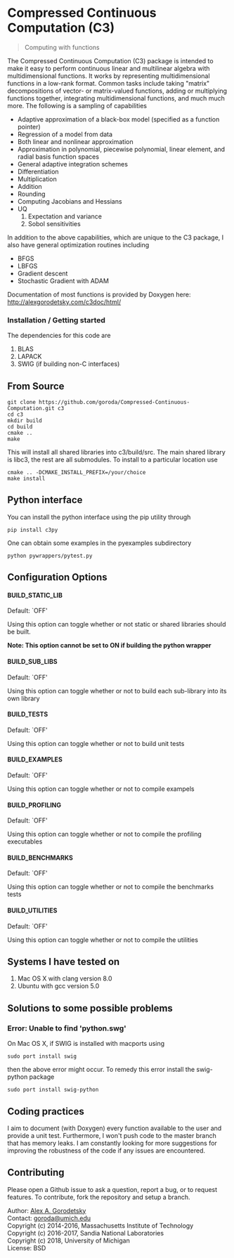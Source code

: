 # Compressed Continuous Computation (C3)
> Computing with functions

The Compressed Continuous Computation (C3) package is intended to make it easy to perform continuous linear and multilinear algebra with multidimensional functions. It works by representing multidimensional functions in a low-rank format. Common tasks include taking "matrix" decompositions of vector- or matrix-valued functions, adding or multiplying functions together, integrating multidimensional functions, and much much more. The following is a sampling of capabilities
* Adaptive approximation of a black-box model (specified as a function pointer)
* Regression of a model from data
* Both linear and nonlinear approximation 
* Approximation in polynomial, piecewise polynomial, linear element, and radial basis function spaces
* General adaptive integration schemes 
* Differentiation
* Multiplication 
* Addition
* Rounding 
* Computing Jacobians and Hessians
* UQ
  1) Expectation and variance
  2) Sobol sensitivities

In addition to the above capabilities, which are unique to the C3 package, I also have general optimization routines including
* BFGS
* LBFGS
* Gradient descent
* Stochastic Gradient with ADAM 


Documentation of most functions is provided by Doxygen here: 
http://alexgorodetsky.com/c3doc/html/

### Installation / Getting started

The dependencies for this code are
   1) BLAS
   2) LAPACK
   3) SWIG (if building non-C interfaces)

## From Source
```shell
git clone https://github.com/goroda/Compressed-Continuous-Computation.git c3
cd c3
mkdir build
cd build
cmake ..
make
```

This will install all shared libraries into c3/build/src. The main shared library is libc3, the rest are all submodules. To install to a particular location use

``` shell
cmake .. -DCMAKE_INSTALL_PREFIX=/your/choice
make install
```

## Python interface

You can install the python interface using the pip utility through

``` shell
pip install c3py
```

One can obtain some examples in the pyexamples subdirectory
``` shell
python pywrappers/pytest.py
```

## Configuration Options

#### BUILD_STATIC_LIB
Default: `OFF'

Using this option can toggle whether or not static or shared libraries should be built.

**Note: This option cannot be set to ON if building the python wrapper**

#### BUILD_SUB_LIBS
Default: `OFF'

Using this option can toggle whether or not to build each sub-library into its own library

#### BUILD_TESTS
Default: `OFF'

Using this option can toggle whether or not to build unit tests

#### BUILD_EXAMPLES
Default: `OFF'

Using this option can toggle whether or not to compile exampels

#### BUILD_PROFILING
Default: `OFF'

Using this option can toggle whether or not to compile the profiling executables

#### BUILD_BENCHMARKS
Default: `OFF'

Using this option can toggle whether or not to compile the benchmarks tests

#### BUILD_UTILITIES
Default: `OFF'

Using this option can toggle whether or not to compile the utilities


## Systems I have tested on

1) Mac OS X with clang version 8.0  
2) Ubuntu with gcc version 5.0


## Solutions to some possible problems

### Error: Unable to find 'python.swg'

On Mac OS X, if SWIG is installed with macports using
```shell
sudo port install swig
```
then the above error might occur. To remedy this error install the swig-python package
```shell
sudo port install swig-python
```

## Coding practices

I aim to document (with Doxygen) every function available to the user and provide a unit test. Furthermore, I won't push code to the master branch that has memory leaks. I am constantly looking for more suggestions for improving the robustness of the code if any issues are encountered. 

## Contributing

Please open a Github issue to ask a question, report a bug, or to request features.
To contribute, fork the repository and setup a branch.

Author: [Alex A. Gorodetsky](https://www.alexgorodetsky.com)  
Contact: [goroda@umich.edu](mailto:goroda@umich.edu)  
Copyright (c) 2014-2016, Massachusetts Institute of Technology  
Copyright (c) 2016-2017, Sandia National Laboratories  
Copyright (c) 2018, University of Michigan  
License: BSD


